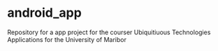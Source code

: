 # android_app
Repository for a app project for the courser Ubiquitiuous Technologies Applications for the University of Maribor

